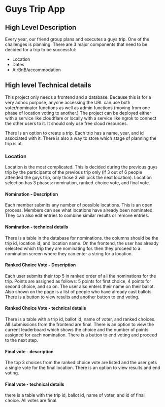 # Guys Trip App

## High Level Description
Every year, our friend group plans and executes a guys trip. One of the challenges is planning. There are 3 major components that need to be decided for a trip to be successful:  
- Location
- Dates
- AirBnB/accommodation 

## High level Technical details
This project only needs a frontend and a database. Because this is for a very adhoc purpose, anyone accessing the URL can use both voter/nominator functions as well as admin functions (moving from one phase of location voting to another.) The project can be deployed either with a service like cloudflare or locally with a service like ngrok to connect the other users to it. It should only use free cloud resources.

There is an option to create a trip. Each trip has a name, year, and id associated with it. There is also a way to store which stage of planning the trip is at.

### Location
Location is the most complicated. This is decided during the previous guys trip by the participants of the previous trip only (if 3 out of 6 people attended the guys trip, only those 3 will pick the next location). Location selection has 3 phases: nomination, ranked-choice vote, and final vote.

#### Nomination - Description
Each member submits any number of possible locations. This is an open process. Members can see what locations have already been nominated. They can also edit entries to combine similar results or remove entries.

#### Nomination - technical details
There is a table in the database for nominations. the columns should be the trip id, location id, and location name. On the frontend, the user has already selected which trip they are nominating for. then they proceed to a nomination screen where they can enter a string for a location.

#### Ranked Choice Vote - Description
Each user submits their top 5 in ranked order of all the nominations for the trip. Points are assigned as follows: 5 points for first choice, 4 points for second choice, and so on. The user also enters their name on their ballot. Also shown on the page is a list of people who have already cast ballots. There is a button to view results and another button to end voting.

#### Ranked Choice Vote - technical details
There is a table with a trip id, ballot id, name of voter, and ranked choices. All submissions from the frontend are final. There is an option to view the current leaderboard which shows the choice and the number of points assigned for each nomination. There is a button to end voting and proceed to the next step.

#### Final vote - description
The top 3 choices from the ranked choice vote are listed and the user gets a single vote for  the final location. There is an option to view results and end voting.

#### Final vote - technical details
there is a table with the trip id, ballot id, name of voter, and id of final choice. All votes are final.

